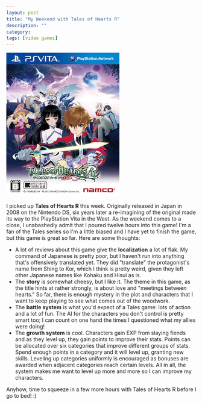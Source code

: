 ```yaml
---
layout: post
title: "My Weekend with Tales of Hearts R"
description: ""
category: 
tags: [video games]
---
```


<div class="float-image-right">	
  	<img class="rounded-corners" src="/assets/images/posts/2014-11-16/tohr.jpg" alt="Tales of Hearts R"/> 
  	<p>I picked up <strong>Tales of Hearts R</strong> this week. Originally released in Japan in 2008 on the Nintendo DS, six years later a re-imagining of the original made its way to the PlayStation Vita in the West. As the weekend comes to a close, I unabashedly admit that I poured twelve hours into this game! I'm a fan of the Tales series so I'm a little biased and I have yet to finish the game, but this game is great so far. Here are some thoughts:</p>
</div>

* A lot of reviews about this game give the **localization** a lot of flak. My command of Japanese is pretty poor, but I haven't run into anything that's offensively translated yet. They did "translate" the protagonist's name from Shing to Kor, which I think is pretty weird, given they left other Japanese names like Kohaku and Hisui as is. 
* The **story** is somewhat cheesy, but I like it. The theme in this game, as the title hints at rather strongly, is about love and "meetings between hearts." So far, there is enough mystery in the plot and characters that I want to keep playing to see what comes out of the woodwork. 
* The **battle system** is what you'd expect of a Tales game: lots of action and a lot of fun. The AI for the characters you don't control is pretty smart too; I can count on one hand the times I questioned what my allies were doing!
* The **growth system** is cool. Characters gain EXP from slaying fiends and as they level up, they gain points to improve their stats. Points can be allocated over six categories that improve different groups of stats. Spend enough points in a category and it will level up, granting new skills. Leveling up categories uniformly is encouraged as bonuses are awarded when adjacent categories reach certain levels. All in all, the system makes me want to level up more and more so I can improve my characters. 

Anyhow, time to squeeze in a few more hours with Tales of Hearts R before I go to bed! :)
